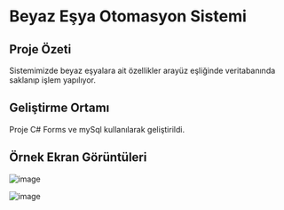 # Beyaz Eşya Otomasyon Sistemi

## Proje Özeti
Sistemimizde beyaz eşyalara ait özellikler arayüz eşliğinde veritabanında saklanıp işlem yapılıyor.
## Geliştirme Ortamı
Proje C# Forms ve mySql kullanılarak geliştirildi. 


## Örnek Ekran Görüntüleri

![image](https://github.com/emrebktas/b_EsyaOtomasyon/assets/114289134/946d9875-d93f-4196-b46a-271579d2490e)

![image](https://github.com/emrebktas/b_EsyaOtomasyon/assets/114289134/07165035-01be-4a7c-b523-02ca771a20ff)



